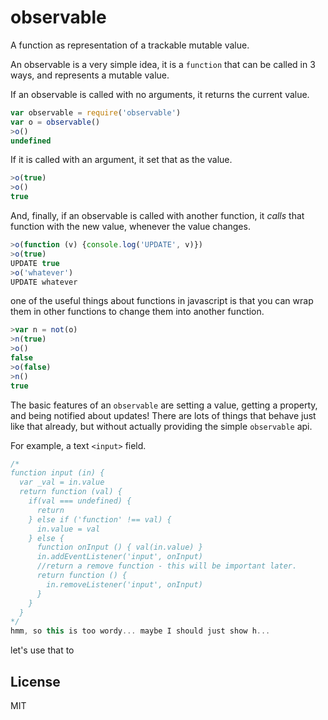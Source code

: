 # observable

A function as representation of a trackable mutable value.

An observable is a very simple idea, 
it is a `function` that can be called in 3 ways,
and represents a mutable value.

If an observable is called with no arguments, it returns the current value.
``` js
var observable = require('observable')
var o = observable()
>o()
undefined
```

If it is called with an argument, it set that as the value.
``` js
>o(true)
>o()
true
```

And, finally, if an observable is called with another function,
it _calls_ that function with the new value, whenever the value changes.

``` js
>o(function (v) {console.log('UPDATE', v)})
>o(true)
UPDATE true
>o('whatever')
UPDATE whatever
```

one of the useful things about functions in javascript is that you can wrap them in other
functions to change them into another function.

``` js
>var n = not(o)
>n(true)
>o()
false
>o(false)
>n()
true
```

The basic features of an `observable` are setting a value, getting a property,
and being notified about updates! There are lots of things that behave just
like that already, but without actually providing the simple `observable` api.

For example, a text `<input>` field.

``` js
/*
function input (in) {
  var _val = in.value
  return function (val) {
    if(val === undefined) {
      return 
    } else if ('function' !== val) {
      in.value = val
    } else {
      function onInput () { val(in.value) }
      in.addEventListener('input', onInput)
      //return a remove function - this will be important later.
      return function () {
        in.removeListener('input', onInput) 
      }
    }
  }
*/
hmm, so this is too wordy... maybe I should just show h...

```

let's use that to 


## License

MIT
